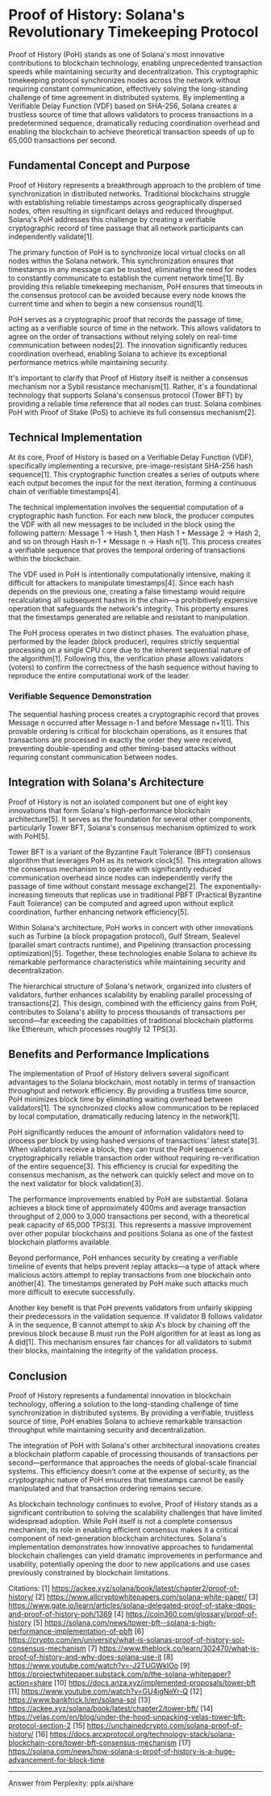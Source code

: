 # Proof of History: Solana's Revolutionary Timekeeping Protocol

Proof of History (PoH) stands as one of Solana's most innovative contributions to blockchain technology, enabling unprecedented transaction speeds while maintaining security and decentralization. This cryptographic timekeeping protocol synchronizes nodes across the network without requiring constant communication, effectively solving the long-standing challenge of time agreement in distributed systems. By implementing a Verifiable Delay Function (VDF) based on SHA-256, Solana creates a trustless source of time that allows validators to process transactions in a predetermined sequence, dramatically reducing coordination overhead and enabling the blockchain to achieve theoretical transaction speeds of up to 65,000 transactions per second.

## Fundamental Concept and Purpose

Proof of History represents a breakthrough approach to the problem of time synchronization in distributed networks. Traditional blockchains struggle with establishing reliable timestamps across geographically dispersed nodes, often resulting in significant delays and reduced throughput. Solana's PoH addresses this challenge by creating a verifiable cryptographic record of time passage that all network participants can independently validate[1].

The primary function of PoH is to synchronize local virtual clocks on all nodes within the Solana network. This synchronization ensures that timestamps in any message can be trusted, eliminating the need for nodes to constantly communicate to establish the current network time[1]. By providing this reliable timekeeping mechanism, PoH ensures that timeouts in the consensus protocol can be avoided because every node knows the current time and when to begin a new consensus round[1].

PoH serves as a cryptographic proof that records the passage of time, acting as a verifiable source of time in the network. This allows validators to agree on the order of transactions without relying solely on real-time communication between nodes[2]. The innovation significantly reduces coordination overhead, enabling Solana to achieve its exceptional performance metrics while maintaining security.

It's important to clarify that Proof of History itself is neither a consensus mechanism nor a Sybil resistance mechanism[1]. Rather, it's a foundational technology that supports Solana's consensus protocol (Tower BFT) by providing a reliable time reference that all nodes can trust. Solana combines PoH with Proof of Stake (PoS) to achieve its full consensus mechanism[2].

## Technical Implementation

At its core, Proof of History is based on a Verifiable Delay Function (VDF), specifically implementing a recursive, pre-image-resistant SHA-256 hash sequence[1]. This cryptographic function creates a series of outputs where each output becomes the input for the next iteration, forming a continuous chain of verifiable timestamps[4].

The technical implementation involves the sequential computation of a cryptographic hash function. For each new block, the producer computes the VDF with all new messages to be included in the block using the following pattern: Message 1 → Hash 1, then Hash 1 + Message 2 → Hash 2, and so on through Hash n-1 + Message n → Hash n[1]. This process creates a verifiable sequence that proves the temporal ordering of transactions within the blockchain.

The VDF used in PoH is intentionally computationally intensive, making it difficult for attackers to manipulate timestamps[4]. Since each hash depends on the previous one, creating a false timestamp would require recalculating all subsequent hashes in the chain—a prohibitively expensive operation that safeguards the network's integrity. This property ensures that the timestamps generated are reliable and resistant to manipulation.

The PoH process operates in two distinct phases. The evaluation phase, performed by the leader (block producer), requires strictly sequential processing on a single CPU core due to the inherent sequential nature of the algorithm[1]. Following this, the verification phase allows validators (voters) to confirm the correctness of the hash sequence without having to reproduce the entire computational work of the leader.

### Verifiable Sequence Demonstration

The sequential hashing process creates a cryptographic record that proves Message n occurred after Message n-1 and before Message n+1[1]. This provable ordering is critical for blockchain operations, as it ensures that transactions are processed in exactly the order they were received, preventing double-spending and other timing-based attacks without requiring constant communication between nodes.

## Integration with Solana's Architecture

Proof of History is not an isolated component but one of eight key innovations that form Solana's high-performance blockchain architecture[5]. It serves as the foundation for several other components, particularly Tower BFT, Solana's consensus mechanism optimized to work with PoH[5].

Tower BFT is a variant of the Byzantine Fault Tolerance (BFT) consensus algorithm that leverages PoH as its network clock[5]. This integration allows the consensus mechanism to operate with significantly reduced communication overhead since nodes can independently verify the passage of time without constant message exchange[2]. The exponentially-increasing timeouts that replicas use in traditional PBFT (Practical Byzantine Fault Tolerance) can be computed and agreed upon without explicit coordination, further enhancing network efficiency[5].

Within Solana's architecture, PoH works in concert with other innovations such as Turbine (a block propagation protocol), Gulf Stream, Sealevel (parallel smart contracts runtime), and Pipelining (transaction processing optimization)[5]. Together, these technologies enable Solana to achieve its remarkable performance characteristics while maintaining security and decentralization.

The hierarchical structure of Solana's network, organized into clusters of validators, further enhances scalability by enabling parallel processing of transactions[2]. This design, combined with the efficiency gains from PoH, contributes to Solana's ability to process thousands of transactions per second—far exceeding the capabilities of traditional blockchain platforms like Ethereum, which processes roughly 12 TPS[3].

## Benefits and Performance Implications

The implementation of Proof of History delivers several significant advantages to the Solana blockchain, most notably in terms of transaction throughput and network efficiency. By providing a trustless time source, PoH minimizes block time by eliminating waiting overhead between validators[1]. The synchronized clocks allow communication to be replaced by local computation, dramatically reducing latency in the network[1].

PoH significantly reduces the amount of information validators need to process per block by using hashed versions of transactions' latest state[3]. When validators receive a block, they can trust the PoH sequence's cryptographically reliable transaction order without requiring re-verification of the entire sequence[3]. This efficiency is crucial for expediting the consensus mechanism, as the network can quickly select and move on to the next validator for block validation[3].

The performance improvements enabled by PoH are substantial. Solana achieves a block time of approximately 400ms and average transaction throughput of 2,000 to 3,000 transactions per second, with a theoretical peak capacity of 65,000 TPS[3]. This represents a massive improvement over other popular blockchains and positions Solana as one of the fastest blockchain platforms available.

Beyond performance, PoH enhances security by creating a verifiable timeline of events that helps prevent replay attacks—a type of attack where malicious actors attempt to replay transactions from one blockchain onto another[4]. The timestamps generated by PoH make such attacks much more difficult to execute successfully.

Another key benefit is that PoH prevents validators from unfairly skipping their predecessors in the validation sequence. If validator B follows validator A in the sequence, B cannot attempt to skip A's block by chaining off the previous block because B must run the PoH algorithm for at least as long as A did[1]. This mechanism ensures fair chances for all validators to submit their blocks, maintaining the integrity of the validation process.

## Conclusion

Proof of History represents a fundamental innovation in blockchain technology, offering a solution to the long-standing challenge of time synchronization in distributed systems. By providing a verifiable, trustless source of time, PoH enables Solana to achieve remarkable transaction throughput while maintaining security and decentralization.

The integration of PoH with Solana's other architectural innovations creates a blockchain platform capable of processing thousands of transactions per second—performance that approaches the needs of global-scale financial systems. This efficiency doesn't come at the expense of security, as the cryptographic nature of PoH ensures that timestamps cannot be easily manipulated and that transaction ordering remains secure.

As blockchain technology continues to evolve, Proof of History stands as a significant contribution to solving the scalability challenges that have limited widespread adoption. While PoH itself is not a complete consensus mechanism, its role in enabling efficient consensus makes it a critical component of next-generation blockchain architectures. Solana's implementation demonstrates how innovative approaches to fundamental blockchain challenges can yield dramatic improvements in performance and usability, potentially opening the door to new applications and use cases previously constrained by blockchain limitations.

Citations:
[1] https://ackee.xyz/solana/book/latest/chapter2/proof-of-history/
[2] https://www.allcryptowhitepapers.com/solana-white-paper/
[3] https://www.gate.io/learn/articles/solana-delegated-proof-of-stake-dpos-and-proof-of-history-poh/1369
[4] https://coin360.com/glossary/proof-of-history
[5] https://solana.com/news/tower-bft--solana-s-high-performance-implementation-of-pbft
[6] https://crypto.com/en/university/what-is-solanas-proof-of-history-sol-consensus-mechanism
[7] https://www.theblock.co/learn/302470/what-is-proof-of-history-and-why-does-solana-use-it
[8] https://www.youtube.com/watch?v=-J2TUGWkIOo
[9] https://projectwhitepaper.substack.com/p/the-solana-whitepaper?action=share
[10] https://docs.anza.xyz/implemented-proposals/tower-bft
[11] https://www.youtube.com/watch?v=GU4igNeYr-Q
[12] https://www.bankfrick.li/en/solana-sol
[13] https://ackee.xyz/solana/book/latest/chapter2/tower-bft/
[14] https://velas.com/en/blog/under-the-hood-unpacking-velas-tower-bft-protocol-section-2
[15] https://unchainedcrypto.com/solana-proof-of-history/
[16] https://docs.arcxprotocol.org/technology-stack/solana-blockchain-core/tower-bft-consensus-mechanism
[17] https://solana.com/news/how-solana-s-proof-of-history-is-a-huge-advancement-for-block-time

---
Answer from Perplexity: pplx.ai/share